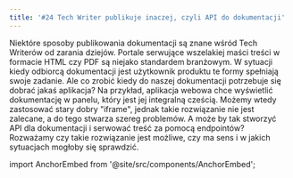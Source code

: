 ```yaml
---
title: '#24 Tech Writer publikuje inaczej, czyli API do dokumentacji'
---
```


Niektóre sposoby publikowania dokumentacji są znane wśród Tech Writerów od
zarania dziejów. Portale serwujące wszelakiej maści treści w formacie HTML czy
PDF są niejako standardem branżowym. W sytuacji kiedy odbiorcą dokumentacji jest
użytkownik produktu te formy spełniają swoje zadanie. Ale co zrobić kiedy do
naszej dokumentacji potrzebuje się dobrać jakaś aplikacja? Na przykład,
aplikacja webowa chce wyświetlić dokumentację w panelu, który jest jej
integralną cześcią. Możemy wtedy zastosować stary dobry "iframe", jednak takie
rozwiązanie nie jest zalecane, a do tego stwarza szereg problemów. A może by tak
stworzyć API dla dokumentacji i serwować treść za pomocą endpointów? Rozważamy
czy takie rozwiązanie jest możliwe, czy ma sens i w jakich sytuacjach mogłoby
się sprawdzić.

import AnchorEmbed from '@site/src/components/AnchorEmbed';

<AnchorEmbed episodeId="24-Tech-Writer-publikuje-inaczej--czyli-API-do-dokumentacji-eo4j7f" />

